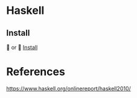 # Haskell

## Install

:apple: or :penguin: [Install](Install.md)

# References

https://www.haskell.org/onlinereport/haskell2010/
